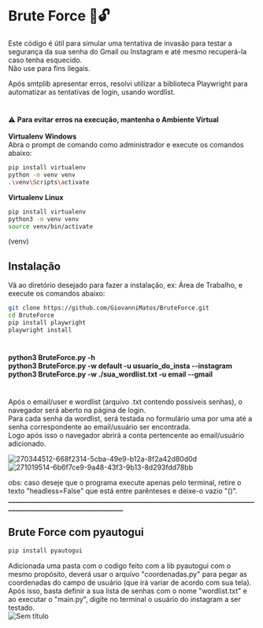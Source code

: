 # Brute Force 📧🔓

Este código é útil para simular uma tentativa de invasão para testar a segurança da sua senha do Gmail ou Instagram e até mesmo recuperá-la caso tenha esquecido.<br>
Não use para fins ilegais.

Após smtplib apresentar erros, resolvi utilizar a biblioteca Playwright para automatizar as tentativas de login, usando wordlist.
#
⚠️ <b>Para evitar erros na execução, mantenha o Ambiente Virtual</b><br><br>
<b>Virtualenv Windows</b><br>
Abra o prompt de comando como administrador e execute os comandos abaixo:<br>
```bash
pip install virtualenv
python -m venv venv
.\venv\Scripts\activate
```
<b>Virtualenv Linux</b><br>
```bash
pip install virtualenv
python3 -m venv venv
source venv/bin/activate
```
(venv)
## Instalação
Vá ao diretório desejado para fazer a instalação, ex: Área de Trabalho, e execute os comandos abaixo:<br>

```bash
git clone https://github.com/GiovanniMatos/BruteForce.git
cd BruteForce
pip install playwright
playwright install
```
#
<b>python3 BruteForce.py -h</b><br>
<b>python3 BruteForce.py -w default -u usuario_do_insta --instagram</b><br>
<b>python3 BruteForce.py -w ./sua_wordlist.txt -u email --gmail</b>
#
Após o email/user e wordlist (arquivo .txt contendo possiveis senhas), o navegador será aberto na página de login. <br>
Para cada senha da wordlist, será testada no formulário uma por uma até a senha correspondente ao email/usuário ser encontrada.<br> 
Logo após isso o navegador abrirá a conta pertencente ao email/usuário adicionado.

![270344512-668f2314-5cba-49e9-b12a-8f2a42d80d0d](https://github.com/GiovanniMatos/BruteForce/assets/99231397/83c24574-8fdd-42ba-99c4-a5fc2d1b84b1)
![271019514-6b6f7ce9-9a48-43f3-9b13-8d293fdd78bb](https://github.com/GiovanniMatos/BruteForce/assets/99231397/44e052a4-6e69-4b14-a5a5-e28bac41a2cd)

obs: caso deseje que o programa execute apenas pelo terminal, retire o texto "headless=False" que está entre parênteses e deixe-o vazio "()".<br>
<b>______________________________________________________________________________________________________________</b>

## Brute Force com pyautogui
```bash
pip install pyautogui
```
Adicionada uma pasta com o codigo feito com a lib pyautogui com o mesmo propósito, deverá usar o arquivo "coordenadas.py" para pegar as coordenadas do campo de usuário (que irá variar de acordo com sua tela).
Após isso, basta definir a sua lista de senhas com o nome "wordlist.txt" e ao executar o "main.py", digite no terminal o usuário do instagram a ser testado.<br>
![Sem título](https://github.com/GiovanniMatos/BruteForce/assets/64111507/ef156dd4-2859-4e8c-ada4-29d1982378a5)
